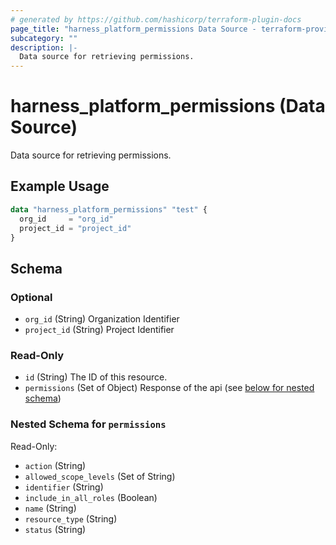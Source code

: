 ```yaml
---
# generated by https://github.com/hashicorp/terraform-plugin-docs
page_title: "harness_platform_permissions Data Source - terraform-provider-harness"
subcategory: ""
description: |-
  Data source for retrieving permissions.
---
```


# harness_platform_permissions (Data Source)

Data source for retrieving permissions.

## Example Usage

```terraform
data "harness_platform_permissions" "test" {
  org_id     = "org_id"
  project_id = "project_id"
}
```

<!-- schema generated by tfplugindocs -->
## Schema

### Optional

- `org_id` (String) Organization Identifier
- `project_id` (String) Project Identifier

### Read-Only

- `id` (String) The ID of this resource.
- `permissions` (Set of Object) Response of the api (see [below for nested schema](#nestedatt--permissions))

<a id="nestedatt--permissions"></a>
### Nested Schema for `permissions`

Read-Only:

- `action` (String)
- `allowed_scope_levels` (Set of String)
- `identifier` (String)
- `include_in_all_roles` (Boolean)
- `name` (String)
- `resource_type` (String)
- `status` (String)


